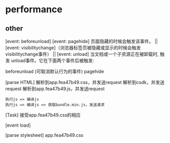 # performance

## other

[event: beforeunload]
[event: pagehide] 页面隐藏的时候会触发该事件。
||
[event: visibilitychange]（浏览器标签页被隐藏或显示的时候会触发visibilitychange事件）
||
[event: unload]
当文档或一个子资源正在被卸载时, 触发 unload事件。它在下面两个事件后被触发:

beforeunload (可取消默认行为的事件)
pagehide

[parse HTML]
    解析到app.fea47b49.css，并发送request
    解析到csdk，并发送request
    解析到app.fea47b49.js，并发送request

    执行js => 编译js
    执行js => 编译js => 获取bundle.min.js，发送请求

[Task] 接受app.fea47b49.css的相应

[event load]

[parse stylesheet] app.fea47b49.css

